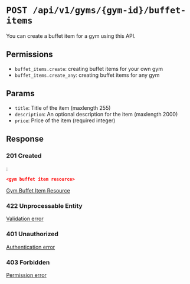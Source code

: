 # `POST /api/v1/gyms/{gym-id}/buffet-items`
You can create a buffet item for a gym using this API.


## Permissions

- `buffet_items.create`: creating buffet items for your own gym
- `buffet_items.create_any`: creating buffet items for any gym

## Params

- `title`: Title of the item (maxlength 255)
- `description`: An optional description for the item (maxlength 2000)
- `price`: Price of the item (required integer)

## Response

### 201 Created
:
```json
<gym buffet item resource>
```

[Gym Buffet Item Resource](../../resources/gym_buffet_item.md)

### 422 Unprocessable Entity
[Validation error](../../validation-errors.md)

### 401 Unauthorized
[Authentication error](../../authentication-errors.md)

### 403 Forbidden
[Permission error](../../permission-errors.md)
